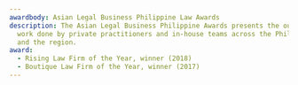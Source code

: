 ```yaml
---
awardbody: Asian Legal Business Philippine Law Awards
description: The Asian Legal Business Philippine Awards presents the outstanding
  work done by private practitioners and in-house teams across the Philippines
  and the region.
award:
  - Rising Law Firm of the Year, winner (2018)
  - Boutique Law Firm of the Year, winner (2017)
---
```

